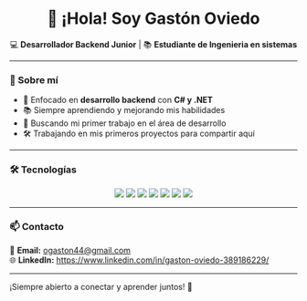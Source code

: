 <h1 align="center">👋 ¡Hola! Soy Gastón Oviedo</h1>

<p align="center">
  💻 <strong>Desarrollador Backend Junior</strong> | 📚 <strong>Estudiante de Ingenieria en sistemas</strong>
</p>

---

### 🚀 Sobre mí  
- 🎯 Enfocado en **desarrollo backend** con **C# y .NET**  
- 📚 Siempre aprendiendo y mejorando mis habilidades  
- 🎯 Buscando mi primer trabajo en el área de desarrollo  
- 🛠️ Trabajando en mis primeros proyectos para compartir aquí  

---

### 🛠️ Tecnologías  
<p align="center">
  <img src="https://img.shields.io/badge/C%23-239120?style=for-the-badge&logo=c-sharp&logoColor=white" />
  <img src="https://img.shields.io/badge/.NET-512BD4?style=for-the-badge&logo=dotnet&logoColor=white" />
  <img src="https://img.shields.io/badge/SQL%20Server-CC2927?style=for-the-badge&logo=microsoft-sql-server&logoColor=white" />
  <img src="https://img.shields.io/badge/C-00599C?style=for-the-badge&logo=c&logoColor=white" />
  <img src="https://img.shields.io/badge/Entity%20Framework-512BD4?style=for-the-badge&logo=dotnet&logoColor=white" />
  <img src="https://img.shields.io/badge/ASP.NET-5C2D91?style=for-the-badge&logo=dotnet&logoColor=white" />
  <img src="https://img.shields.io/badge/Git-F05032?style=for-the-badge&logo=git&logoColor=white" />

</p>

---

### 📫 Contacto  
📩 **Email:** ogaston44@gmail.com  
🌐 **LinkedIn:** https://www.linkedin.com/in/gaston-oviedo-389186229/

---

¡Siempre abierto a conectar y aprender juntos! 🚀

